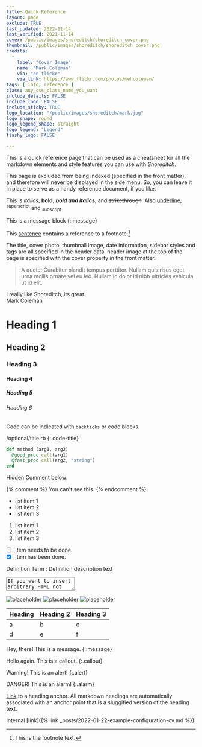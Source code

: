 ```yaml
---
title: Quick Reference
layout: page
exclude: TRUE
last_updated: 2022-11-14
last_verified: 2021-11-14
cover: /public/images/shoreditch/shoreditch_cover.png
thumbnail: /public/images/shoreditch/shoreditch_cover.png
credits:
  -
    label: "Cover Image"
    name: "Mark Coleman"
    via: "on flickr"
    via_link: https://www.flickr.com/photos/mehcoleman/
tags: [ info, reference ]
class: any_css_class_name_you_want
include_details: FALSE
include_logo: FALSE
include_sticky: TRUE
logo_location: "/public/images/shoreditch/mark.jpg"
logo_shape: round
logo_legend_shape: straight
logo_legend: "Legend"
flashy_logo: FALSE

---
```


This is a quick reference page that can be used as a cheatsheet for all the
markdown elements and style features you can use with _Shoreditch_.
<!--more-->

This page is excluded from being indexed (specified in the front matter), and
therefore will never be displayed in the side menu. So, you can leave it
in place to serve as a handy reference document, if you like.

This is _italics_, **bold**, ***bold and italics***, and ~~strikethrough~~. Also
<u>underline</u>, <sup>superscript</sup> and <sub>subscript</sub>

This is a message block
{:.message}

This [sentence](https://en.wikipedia.org/wiki/Sentence_(linguistics)) contains a
reference to a footnote.[^1]

[^1]: This is the footnote text.

The title, cover photo, thumbnail image, date information, sidebar styles and
tags are all specified in the header data. header image at the top of the page
is specified with the cover property in the front matter.

> A quote: Curabitur blandit tempus porttitor. Nullam quis risus eget urna mollis ornare vel eu leo. Nullam id dolor id nibh ultricies vehicula ut id elit.

<div class="pullquote">
<div class="quotation">
I really like Shoreditch, its great.</div>
<div class="attribution">Mark Coleman</div>
</div>

# Heading 1
## Heading 2
### Heading 3
#### Heading 4
##### Heading 5
###### Heading 6

Code can be indicated with `backticks` or code blocks.

/optional/title.rb
{:.code-title}
~~~ruby
def method (arg1, arg2)
  @good_proc.call(arg1)
  @fast_proc.call(arg2, "string")
end
~~~

Hidden Comment below:

{% comment %}
You can't see this.
{% endcomment %}

* list item 1
* list item 2
* list item 3

1. list item 1
2. list item 2
3. list item 3

- [ ] Item needs to be done.
- [x] Item has been done.

Definition Term
: Definition description text

<textarea>
If you want to insert arbitrary HTML not supported by a markdown shorthand, you
can simply insert it into the document.
</textarea>

![placeholder](https://via.placeholder.com/800x400 "Large example image")
![placeholder](https://via.placeholder.com/400x200 "Medium example image")
![placeholder](https://via.placeholder.com/200x200 "Small example image")

Heading | Heading 2 | Heading 3
--- | --- | ---
a | b | c
d | e | f

Hey, there! This is a message.
{:.message}

Hello again. This is a callout.
{:.callout}

Warning! This is an alert!
{:.alert}

DANGER! This is an alarm!
{:.alarm}

[Link](#heading-1) to a heading anchor. All markdown headings are automatically
associated with an anchor point that is a sluggified version of the heading
text.

Internal [link]({% link _posts/2022-01-22-example-configuration-cv.md %})

